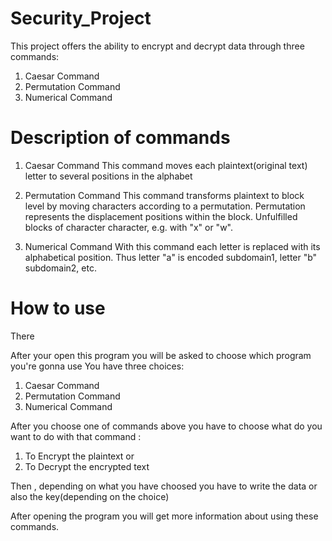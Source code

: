 # Security_Project

This project offers the ability to encrypt and decrypt data through three commands:
1. Caesar Command
2. Permutation Command
3. Numerical Command


# Description of commands

1. Caesar Command
      This command moves each plaintext(original text) letter to several positions in the alphabet

2. Permutation Command 
      This command transforms plaintext to block level by moving characters according to a permutation.
      Permutation represents the displacement positions within the block. 
      Unfulfilled blocks of character character, e.g. with "x" or "w".
 
3. Numerical Command
      With this command each letter is replaced with its alphabetical position. 
      Thus letter "a" is encoded subdomain1, letter "b" subdomain2,    etc.
 
 
 # How to use 
 
 There
 
 After your open this program you will be asked to choose which program you're gonna use
 You have three choices:
 1. Caesar Command
2. Permutation Command
3. Numerical Command

After you choose one of commands above you have to choose what do you want to do with that command :

1. To Encrypt the plaintext or
2. To Decrypt the encrypted text 

Then , depending on what you have choosed you have to write the data or also the key(depending on the choice)


After opening the program you will get more information about using these commands.



   



